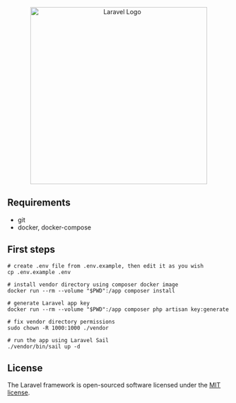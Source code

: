 <p align="center"><a href="https://www.multidialogo.it" target="_blank"><img src="https://github.com/Multidialogo/multidialogo-job-day-2022/blob/6138066f08f66549ec79f52a5928756387a12d34/public/logo-engineering.png" width="400" alt="Laravel Logo"></a></p>

## Requirements

- git
- docker, docker-compose

## First steps

```shell
# create .env file from .env.example, then edit it as you wish
cp .env.example .env

# install vendor directory using composer docker image
docker run --rm --volume "$PWD":/app composer install

# generate Laravel app key
docker run --rm --volume "$PWD":/app composer php artisan key:generate

# fix vendor directory permissions
sudo chown -R 1000:1000 ./vendor

# run the app using Laravel Sail
./vendor/bin/sail up -d
```

## License

The Laravel framework is open-sourced software licensed under the [MIT license](https://opensource.org/licenses/MIT).
